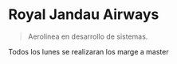 # Royal Jandau Airways
>Aerolinea en desarrollo de sistemas.

Todos los lunes se realizaran los marge a master
